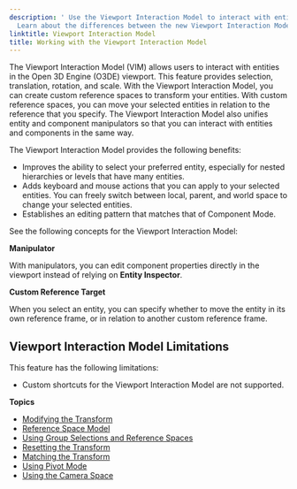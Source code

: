 ```yaml
---
description: ' Use the Viewport Interaction Model to interact with entities in the Open 3D Engine viewport.
  Learn about the differences between the new Viewport Interaction Model and the old interaction model. '
linktitle: Viewport Interaction Model
title: Working with the Viewport Interaction Model
---
```


The Viewport Interaction Model (VIM) allows users to interact with entities in the Open 3D Engine (O3DE) viewport. This feature provides selection, translation, rotation, and scale. With the Viewport Interaction Model, you can create custom reference spaces to transform your entities. With custom reference spaces, you can move your selected entities in relation to the reference that you specify. The Viewport Interaction Model also unifies entity and component manipulators so that you can interact with entities and components in the same way.

The Viewport Interaction Model provides the following benefits:

+ Improves the ability to select your preferred entity, especially for nested hierarchies or levels that have many entities.
+ Adds keyboard and mouse actions that you can apply to your selected entities. You can freely switch between local, parent, and world space to change your selected entities.
+ Establishes an editing pattern that matches that of Component Mode.

See the following concepts for the Viewport Interaction Model:

**Manipulator**

 With manipulators, you can edit component properties directly in the viewport instead of relying on **Entity Inspector**.

**Custom Reference Target**

When you select an entity, you can specify whether to move the entity in its own reference frame, or in relation to another custom reference frame.

## Viewport Interaction Model Limitations 

This feature has the following limitations:

+ Custom shortcuts for the Viewport Interaction Model are not supported.

**Topics**

+ [Modifying the Transform](/docs/user-guide/editor/viewport/viewport-interaction-model-transform/)
+ [Reference Space Model](/docs/user-guide/editor/viewport/viewport-interaction-model-reference-space-model/)
+ [Using Group Selections and Reference Spaces](/docs/user-guide/editor/viewport/group-selections-reference-spaces/)
+ [Resetting the Transform](/docs/user-guide/editor/viewport/reset-transform/)
+ [Matching the Transform](/docs/user-guide/editor/viewport/transform-matching/)
+ [Using Pivot Mode](/docs/user-guide/editor/viewport/pivot-mode/)
+ [Using the Camera Space](/docs/user-guide/editor/camera-space/)
